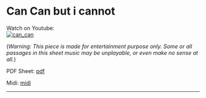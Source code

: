 # **Can Can but i cannot**  
              
Watch on Youtube:           
[![can_can](http://img.youtube.com/vi/HU410TJVESw/0.jpg)](http://www.youtube.com/watch?v=HU410TJVESw)           
              
(*Warning: This piece is made for entertainment purpose only. Some or all passages in this sheet music may be unplayable, or even make no sense at all.*) 
              
PDF Sheet: [pdf](pdf/can_can.pdf)         
              
Midi: [midi](midi/can_can.mid)            
              
-----         
